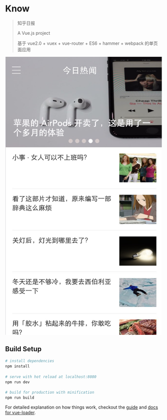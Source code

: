 # Know

> 知乎日报
>
> A Vue.js project
>
> 基于 vue2.0 + vuex + vue-router + ES6 + hammer + webpack 的单页面应用

![](https://github.com/Damonlw/vue-zhihu/raw/master/logo/zhihu.png)

## Build Setup

``` bash
# install dependencies
npm install

# serve with hot reload at localhost:8080
npm run dev

# build for production with minification
npm run build
```

For detailed explanation on how things work, checkout the [guide](http://vuejs-templates.github.io/webpack/) and [docs for vue-loader](http://vuejs.github.io/vue-loader).
